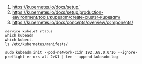 1. https://kubernetes.io/docs/setup/
2. https://kubernetes.io/docs/setup/production-environment/tools/kubeadm/create-cluster-kubeadm/
3. https://kubernetes.io/docs/concepts/overview/components/
```
service kubelet status
which kubeadm
which kubectl
ls /etc/kubernetes/manifests/
```
```
sudo kubeadm init --pod-network-cidr 192.168.0.0/16 --ignore-preflight-errors all 2>&1 | tee --append kubeadm.log
```
